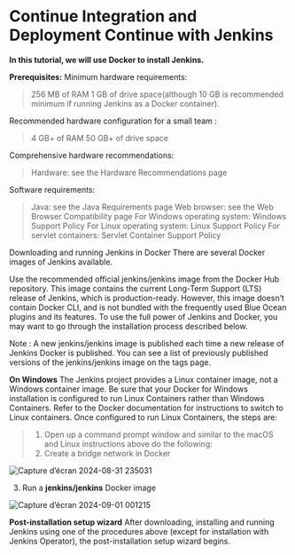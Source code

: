 # Continue Integration and Deployment Continue with Jenkins

**In this tutorial, we will use Docker to install Jenkins.**

**Prerequisites:**
Minimum hardware requirements:
> 256 MB of RAM
> 1 GB of drive space(although 10 GB is recommended minimum if running Jenkins as a Docker container).

Recommended hardware configuration for a small team : 
> 4 GB+ of RAM
> 50 GB+ of drive space

Comprehensive hardware recommendations:
> Hardware: see the Hardware Recommendations page

Software requirements:
> Java: see the Java Requirements page
> Web browser: see the Web Browser Compatibility page
> For Windows operating system: Windows Support Policy
> For Linux operating system: Linux Support Policy
> For servlet containers: Servlet Container Support Policy

Downloading and running Jenkins in Docker
There are several Docker images of Jenkins available.

Use the recommended official jenkins/jenkins image from the Docker Hub repository. This image contains the current Long-Term Support (LTS) release of Jenkins, which is production-ready. However, this image doesn’t contain Docker CLI, and is not bundled with the frequently used Blue Ocean plugins and its features. To use the full power of Jenkins and Docker, you may want to go through the installation process described below.

 Note : A new jenkins/jenkins image is published each time a new release of Jenkins Docker is published. You can see a list of previously published versions of the jenkins/jenkins image on the tags page.

 **On Windows**
 The Jenkins project provides a Linux container image, not a Windows container image. Be sure that your Docker for Windows installation is configured to run Linux Containers rather than Windows Containers. Refer to the Docker documentation for instructions to switch to Linux containers. Once configured to run Linux Containers, the steps are:
> 1. Open up a command prompt window and similar to the macOS and Linux instructions above do the following: <br>
> 2. Create a bridge network in Docker <br>

![Capture d’écran 2024-08-31 235031](https://github.com/user-attachments/assets/d65ed562-aa17-4cd3-8fef-8c6f5933ad35)

3. Run a **jenkins/jenkins** Docker image

![Capture d’écran 2024-09-01 001215](https://github.com/user-attachments/assets/4da60e3e-7177-437c-98e8-09aea3782c91)

**Post-installation setup wizard**
After downloading, installing and running Jenkins using one of the procedures above (except for installation with Jenkins Operator), the post-installation setup wizard begins.
